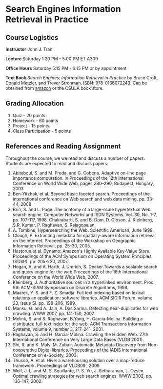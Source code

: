 # Search Engines Information Retrieval in Practice

## Course Logistics

**Instructor** John J. Tran

**Lecture** Saturday 1:20 PM - 5:00 PM ET A309

**Office Hours** Saturday 5:15 PM - 6:15 PM or by appointment

**Text Book** _Search Engines: Information Retrieval in Practice_ by Bruce Croft, Donald Metzler, and Trevor Strohman. ISBN: 978-0136072249.  Can be obtained from [amazon](http://www.amazon.com/Search-Engines-Information-Retrieval-Practice/dp/0136072240) or the CSULA book store.

## Grading Allocation

1. Quiz - 20 points
2. Homework - 60 points
3. Project - 15 points
4. Class Participation - 5 points

## References and Reading Assignment

Throughout the course, we we read and discuss a number of papers. Students are expected to read and discuss papers.

1. Abiteboul, S. and M. Preda, and G. Cobena. Adaptive on-line page importance computation. In Proceedings of the 12th International Conference on World Wide Web, pages 280–290, Budapest, Hungary, 2003
2. Ben-Yitzhak, et al. Beyond basic faceted search. Proceedings of the international conference on Web search and web data mining. pp. 33-44, 2008
3. Brin, S. and L. Page. The anatomy of a large-scale hypertextual Web search engine. Computer Networks and ISDN Systems. Vol. 30, No. 1-7, pp. 107-117, 1998. Chakrabarti, S. and B. Dom, D. Gibson, J. Kleinberg, S.R. Kumar, P. Raghavan, S. Rajagopalan,
4. A. Tomkins, Hypersearching the Web. Scientific American, June 1999.
5. Clough, P. Extracting metadata for spatially-aware information retrieval on the internet. Proceedings of the Workshop on Geographic Information Retrieval, pp. 25-30, 2005.
6. Hastorun et al. Dynamo: Amazon's Highly Available Key-Value Store. Proceedings of the ACM Symposium on Operating System Principles (SOSP). pp. 205-220, 2007.
7. Hogan, A. and A. Harth, J. Umrich, S. Decker.Towards a scalable search and query engine for the web.Proceedings of the 16th International Conference on the World Wide Web, 2007.
8. Kleinberg, J. Authoritative sources in a hyperlinked environment. Proc. 9th ACM-SIAM Symposium on Discrete Algorithms, 1998.
9. Maarek, Y. S. and F. Z. Smadja. Full text indexing based on lexical relations an application: software libraries. ACM SIGIR Forum. volume 23, issue SI. pp. 198-206, 1989.
10. Manku, G. and A. Jain, A. Das Sarma. Detecting near-duplicates for web crawling. WWW 2007, pp. 141-150, 2007.
11. Melink, S. and S. Raghavan, B.Yang, H. Garcia-Molina. Building a distributed full-text index for the web. ACM Transactions Information Systems, volume 9, number 3, 217-241, 2001.
12. Raghavan, S. and H. Garcia-Molina. Crawling the Hidden Web. 27th International Conference on Very Large Data Bases (VLDB 2001).
13. Shi, R. and K. Maly, M. Zubair. Automatic Metadata Discovery from Non-cooperative Digital libraries. Proceedings of the IADIS International Conference on e-Society, 2003.
14. Thusoo, A. et al. Hive: a warehousing solution over a map-reduce framework. Proceedings of VLDB09', 2009
15. Wolf, J. L. and M. S. Squillante, P. S. Yu, J. Sethuraman, L. Ozsen. Optimal crawling strategies for web search engines. WWW 2002, pp. 136-147, 2002.
